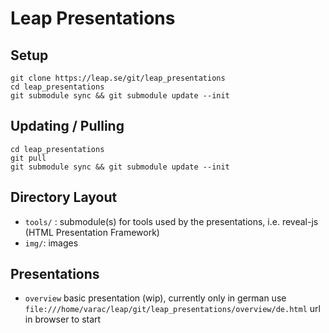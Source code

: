 Leap Presentations
==================

Setup
-----

    git clone https://leap.se/git/leap_presentations
    cd leap_presentations
    git submodule sync && git submodule update --init


Updating / Pulling
------------------

    cd leap_presentations
    git pull
    git submodule sync && git submodule update --init    


Directory Layout
----------------

* `tools/` : submodule(s) for tools used by the presentations, i.e. reveal-js (HTML Presentation Framework)
* `img/`: images

Presentations
-------------

* `overview`
  basic presentation (wip), currently only in german
  use `file:///home/varac/leap/git/leap_presentations/overview/de.html` url in browser to start

